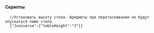 
#### Скрипты
      //Установить высоту стола. Аредметы при перетаскивании не будут опускаться ниже стола.
      {"Juniverse":{"tableHeight":"3"}}
